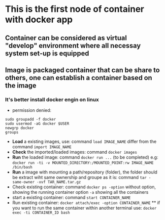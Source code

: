 # This is the first node of container with docker app

## Container can be considered as virtual "develop" environment where all necessay system set-up is equipped

## Image is packaged container that can be share to others, one can establish a container based on the image
### It's better install docker engin on linux
* permission denied:
```
sudo groupadd -f docker
sudo usermod -aG docker $USER
newgrp docker
groups
```

* **Load** a existing images, use:
 command `load IMAGE_NAME` differ from the command `import IMAGE_NAME`
* **Check** the imported/loaded images:
 command `docker images`
* **Run** the loaded image:
command `docker run ...` (to be completed)
e.g:
`docker run -ti -v MOUNTED_DIRECTORY:/MOUNTED_POINT:rw IMAGE_NAME /bin/bash`
* **Run** a image with mounting a path/repository (folder), the folder should be extract wiht same ownership and groupe as it is:
 command `tar -same-owner -xvf TAR_NAME.tar.gz`
* Check existing container:
command `docker ps -option`
without option, showing the running container
option `-a` showing all the containers
* start a existing container:
  command `start CONTAINER_NAME`
* Run existing container:
  `docker attach/exec -option CONTAINER_NAME`
  ** if you want to run the same container within another terminal use:
  `docker exec -ti CONTAINER_ID bash`
